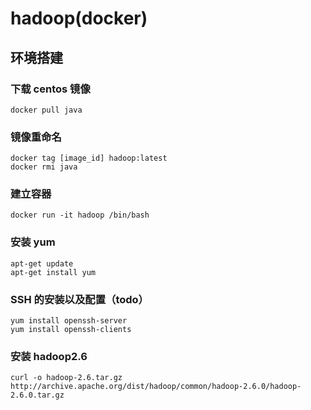 # hadoop(docker)

## 环境搭建

### 下载 centos 镜像

```shell
docker pull java
```

### 镜像重命名

```shell
docker tag [image_id] hadoop:latest
docker rmi java
```

### 建立容器

```shell
docker run -it hadoop /bin/bash
```

### 安装 yum

```shell
apt-get update
apt-get install yum
```

### SSH 的安装以及配置（todo）

```shell
yum install openssh-server
yum install openssh-clients
```

### 安装 hadoop2.6

```shell
curl -o hadoop-2.6.tar.gz  http://archive.apache.org/dist/hadoop/common/hadoop-2.6.0/hadoop-2.6.0.tar.gz
```
